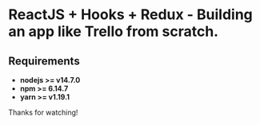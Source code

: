 # ReactJS + Hooks + Redux - Building an app like Trello from scratch.

## Requirements

- **nodejs >= v14.7.0**
- **npm >= 6.14.7**
- **yarn >= v1.19.1**

Thanks for watching!

